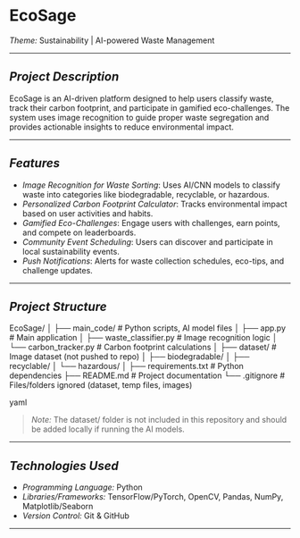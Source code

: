 # EcoSage

*Theme:* Sustainability | AI-powered Waste Management

---

## *Project Description*
EcoSage is an AI-driven platform designed to help users classify waste, track their carbon footprint, and participate in gamified eco-challenges. The system uses image recognition to guide proper waste segregation and provides actionable insights to reduce environmental impact.

---

## *Features*
- *Image Recognition for Waste Sorting*: Uses AI/CNN models to classify waste into categories like biodegradable, recyclable, or hazardous.  
- *Personalized Carbon Footprint Calculator*: Tracks environmental impact based on user activities and habits.  
- *Gamified Eco-Challenges*: Engage users with challenges, earn points, and compete on leaderboards.  
- *Community Event Scheduling*: Users can discover and participate in local sustainability events.  
- *Push Notifications*: Alerts for waste collection schedules, eco-tips, and challenge updates.  

---

## *Project Structure*

EcoSage/
│
├── main_code/ # Python scripts, AI model files
│ ├── app.py # Main application
│ ├── waste_classifier.py # Image recognition logic
│ └── carbon_tracker.py # Carbon footprint calculations
│
├── dataset/ # Image dataset (not pushed to repo)
│ ├── biodegradable/
│ ├── recyclable/
│ └── hazardous/
│
├── requirements.txt # Python dependencies
├── README.md # Project documentation
└── .gitignore # Files/folders ignored (dataset, temp files, images)

yaml

> *Note:* The dataset/ folder is not included in this repository and should be added locally if running the AI models.

---

## *Technologies Used*
- *Programming Language:* Python  
- *Libraries/Frameworks:* TensorFlow/PyTorch, OpenCV, Pandas, NumPy, Matplotlib/Seaborn  
- *Version Control:* Git & GitHub  

---
